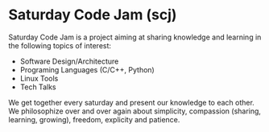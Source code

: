 Saturday Code Jam (scj)
===

Saturday Code Jam is a project aiming at sharing knowledge and learning in the following topics of interest:
* Software Design/Architecture
* Programing Languages (C/C++, Python)
* Linux Tools
* Tech Talks

We get together every saturday and present our knowledge to each other. We philosophize over and over again about simplicity, compassion (sharing, learning, growing), freedom, explicity and patience.
